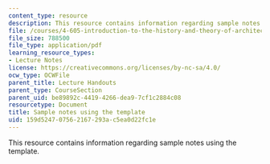 ```yaml
---
content_type: resource
description: This resource contains information regarding sample notes using the template.
file: /courses/4-605-introduction-to-the-history-and-theory-of-architecture-spring-2012/159d524707562167293ac5ea0d22fc1e_MIT4_605S12_lec_note_sampl.pdf
file_size: 788500
file_type: application/pdf
learning_resource_types:
- Lecture Notes
license: https://creativecommons.org/licenses/by-nc-sa/4.0/
ocw_type: OCWFile
parent_title: Lecture Handouts
parent_type: CourseSection
parent_uid: be89892c-4419-4266-dea9-7cf1c2884c08
resourcetype: Document
title: Sample notes using the template
uid: 159d5247-0756-2167-293a-c5ea0d22fc1e
---
```

This resource contains information regarding sample notes using the template.